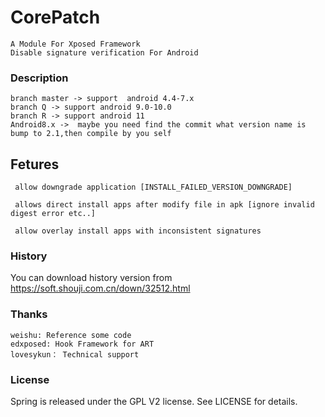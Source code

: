 # CorePatch 

```
A Module For Xposed Framework
Disable signature verification For Android
 ```
   
### Description
```
branch master -> support  android 4.4-7.x  
branch Q -> support android 9.0-10.0 
branch R -> support android 11
Android8.x ->  maybe you need find the commit what version name is bump to 2.1,then compile by you self
```

## Fetures
```
 allow downgrade application [INSTALL_FAILED_VERSION_DOWNGRADE]

 allows direct install apps after modify file in apk [ignore invalid digest error etc..]

 allow overlay install apps with inconsistent signatures
```

### History
You can download history version from https://soft.shouji.com.cn/down/32512.html

### Thanks
```
weishu: Reference some code
edxposed: Hook Framework for ART
lovesykun： Technical support 
```
### License
Spring is released under the GPL V2 license. See LICENSE for details.
